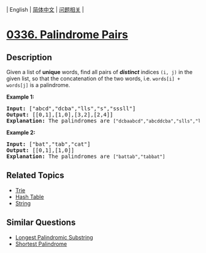 
| English | [简体中文](README.md) | [问题相关](QUESTION.md) |
# [0336. Palindrome Pairs](https://leetcode-cn.com/problems/palindrome-pairs/)
## Description
<p>Given a list of <b>unique</b> words, find all pairs of <b><i>distinct</i></b> indices <code>(i, j)</code> in the given list, so that the concatenation of the two words, i.e. <code>words[i] + words[j]</code> is a palindrome.</p>

<p><strong>Example 1:</strong></p>

<div>
<pre>
<strong>Input: </strong><span id="example-input-1-1">[&quot;abcd&quot;,&quot;dcba&quot;,&quot;lls&quot;,&quot;s&quot;,&quot;sssll&quot;]</span>
<strong>Output: </strong><span id="example-output-1">[[0,1],[1,0],[3,2],[2,4]] 
<strong>E</strong></span><strong>xplanation<span>: </span></strong>The palindromes are <code>[&quot;dcbaabcd&quot;,&quot;abcddcba&quot;,&quot;slls&quot;,&quot;llssssll&quot;]</code>
</pre>

<div>
<p><strong>Example 2:</strong></p>

<pre>
<strong>Input: </strong><span id="example-input-2-1">[&quot;bat&quot;,&quot;tab&quot;,&quot;cat&quot;]</span>
<strong>Output: </strong><span id="example-output-2">[[0,1],[1,0]] 
</span><span id="example-output-1"><strong>E</strong></span><strong>xplanation<span>: </span></strong>The palindromes are <code>[&quot;battab&quot;,&quot;tabbat&quot;]</code>
</pre>
</div>
</div>

## Related Topics
- [Trie](https://leetcode-cn.com/tag/trie)
- [Hash Table](https://leetcode-cn.com/tag/hash-table)
- [String](https://leetcode-cn.com/tag/string)
## Similar Questions
- [Longest Palindromic Substring](../0005/README_EN.md)
- [Shortest Palindrome](../0214/README_EN.md)
